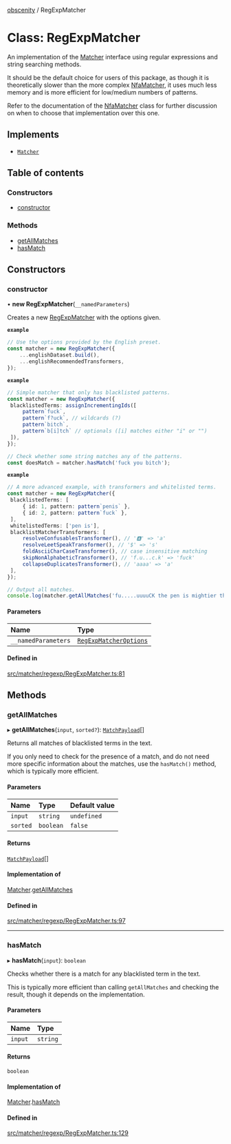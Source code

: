 [obscenity](../README.md) / RegExpMatcher

# Class: RegExpMatcher

An implementation of the [Matcher](../interfaces/Matcher.md) interface using regular expressions and
string searching methods.

It should be the default choice for users of this package, as though it is
theoretically slower than the more complex [NfaMatcher](NfaMatcher.md), it uses much less
memory and is more efficient for low/medium numbers of patterns.

Refer to the documentation of the [NfaMatcher](NfaMatcher.md) class for further discussion
on when to choose that implementation over this one.

## Implements

- [`Matcher`](../interfaces/Matcher.md)

## Table of contents

### Constructors

- [constructor](RegExpMatcher.md#constructor)

### Methods

- [getAllMatches](RegExpMatcher.md#getallmatches)
- [hasMatch](RegExpMatcher.md#hasmatch)

## Constructors

### constructor

• **new RegExpMatcher**(`__namedParameters`)

Creates a new [RegExpMatcher](RegExpMatcher.md) with the options given.

**`example`**
```typescript
// Use the options provided by the English preset.
const matcher = new RegExpMatcher({
	...englishDataset.build(),
	...englishRecommendedTransformers,
});
```

**`example`**
```typescript
// Simple matcher that only has blacklisted patterns.
const matcher = new RegExpMatcher({
 blacklistedTerms: assignIncrementingIds([
     pattern`fuck`,
     pattern`f?uck`, // wildcards (?)
     pattern`bitch`,
     pattern`b[i]tch` // optionals ([i] matches either "i" or "")
 ]),
});

// Check whether some string matches any of the patterns.
const doesMatch = matcher.hasMatch('fuck you bitch');
```

**`example`**
```typescript
// A more advanced example, with transformers and whitelisted terms.
const matcher = new RegExpMatcher({
 blacklistedTerms: [
     { id: 1, pattern: pattern`penis` },
     { id: 2, pattern: pattern`fuck` },
 ],
 whitelistedTerms: ['pen is'],
 blacklistMatcherTransformers: [
     resolveConfusablesTransformer(), // '🅰' => 'a'
     resolveLeetSpeakTransformer(), // '$' => 's'
     foldAsciiCharCaseTransformer(), // case insensitive matching
     skipNonAlphabeticTransformer(), // 'f.u...c.k' => 'fuck'
     collapseDuplicatesTransformer(), // 'aaaa' => 'a'
 ],
});

// Output all matches.
console.log(matcher.getAllMatches('fu.....uuuuCK the pen is mightier than the sword!'));
```

#### Parameters

| Name | Type |
| :------ | :------ |
| `__namedParameters` | [`RegExpMatcherOptions`](../interfaces/RegExpMatcherOptions.md) |

#### Defined in

[src/matcher/regexp/RegExpMatcher.ts:81](https://github.com/jo3-l/obscenity/blob/c0d50c3/src/matcher/regexp/RegExpMatcher.ts#L81)

## Methods

### getAllMatches

▸ **getAllMatches**(`input`, `sorted?`): [`MatchPayload`](../interfaces/MatchPayload.md)[]

Returns all matches of blacklisted terms in the text.

If you only need to check for the presence of a match, and do not need
more specific information about the matches, use the `hasMatch()` method,
which is typically more efficient.

#### Parameters

| Name | Type | Default value |
| :------ | :------ | :------ |
| `input` | `string` | `undefined` |
| `sorted` | `boolean` | `false` |

#### Returns

[`MatchPayload`](../interfaces/MatchPayload.md)[]

#### Implementation of

[Matcher](../interfaces/Matcher.md).[getAllMatches](../interfaces/Matcher.md#getallmatches)

#### Defined in

[src/matcher/regexp/RegExpMatcher.ts:97](https://github.com/jo3-l/obscenity/blob/c0d50c3/src/matcher/regexp/RegExpMatcher.ts#L97)

___

### hasMatch

▸ **hasMatch**(`input`): `boolean`

Checks whether there is a match for any blacklisted term in the text.

This is typically more efficient than calling `getAllMatches` and
checking the result, though it depends on the implementation.

#### Parameters

| Name | Type |
| :------ | :------ |
| `input` | `string` |

#### Returns

`boolean`

#### Implementation of

[Matcher](../interfaces/Matcher.md).[hasMatch](../interfaces/Matcher.md#hasmatch)

#### Defined in

[src/matcher/regexp/RegExpMatcher.ts:129](https://github.com/jo3-l/obscenity/blob/c0d50c3/src/matcher/regexp/RegExpMatcher.ts#L129)
